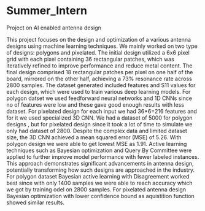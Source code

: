 # Summer_Intern
Project on AI enabled antenna design


This project focuses on the design and optimization of a various antenna designs using machine learning techniques. We mainly worked on two type of designs: polygons and pixelated. The initial design utilized a 6x6 pixel grid with each pixel containing 36 rectangular patches, which was iteratively refined to improve performance and reduce metal content. The final design comprised 18 rectangular patches per pixel on one half of the board, mirrored on the other half, achieving a 73% resonance rate across 2800 samples. The dataset generated included features and S11 values for each design, which were used to train various deep learning models. For polygon datset we used feedforward neural networks and 1D CNNs since no of features were low and these gave good enough results with less dataset. For pixelated design for each input we had 36*6=216 features and for it we used specialized 3D CNN. We had a dataset of 5000 for polygon designs , but for pixelated design since it took a lot of time to simulate we only had dataset of 2800. Despite the complex data and limited dataset size, the 3D CNN achieved a mean squared error (MSE) of 5.26. With polygon design we were able to get lowest MSE as 1.91. Active learning techniques such as Bayesian optimization and Query By Committee were applied to further improve model performance with fewer labeled instances. This approach demonstrates significant advancements in antenna design, potentially transforming how such designs are approached in the industry. For polygon dataset Bayesian active learning with Disagreement worked best since with only 1400 samples we were able to reach accuracy which we got by training odel on 2800 samples. For pixelated antenna design Bayesian optimization with lower confidence bound as aquistition function showed similar results.

